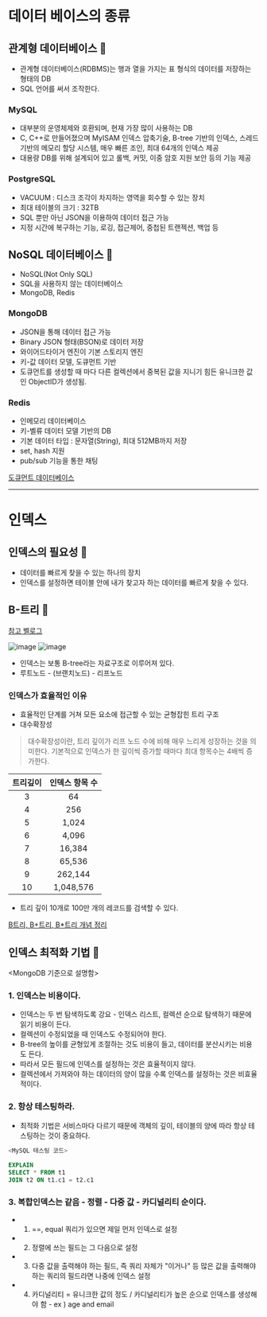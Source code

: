 # 데이터 베이스의 종류

## 관계형 데이터베이스 🌼
* 관계형 데이터베이스(RDBMS)는 행과 열을 가지는 표 형식의 데이터를 저장하는 형태의 DB
* SQL 언어를 써서 조작한다.

### MySQL 
* 대부분의 운영체제와 호환되며, 현재 가장 많이 사용하는 DB
* C, C++로 만들어졌으며 MyISAM 인덱스 압축기술, B-tree 기반의 인덱스, 스레드 기반의 메모리 할당 시스템, 매우 빠른 조인, 최대 64개의 인덱스 제공
* 대용량 DB를 위해 설계되어 있고 롤백, 커밋, 이중 암호 지원 보안 등의 기능 제공

### PostgreSQL 
* VACUUM : 디스크 조각이 차지하는 영역을 회수할 수 있는 장치
* 최대 테이블의 크기 : 32TB
* SQL 뿐만 아닌 JSON을 이용하여 데이터 접근 가능
* 지정 시간에 복구하는 기능, 로깅, 접근제어, 중첩된 트랜젝션, 백업 등

## NoSQL 데이터베이스 🌼
* NoSQL(Not Only SQL)
* SQL을 사용하지 않는 데이터베이스 
* MongoDB, Redis

### MongoDB 
* JSON을 통해 데이터 접근 가능
* Binary JSON 형태(BSON)로 데이터 저장
* 와이어드타이거 엔진이 기본 스토리지 엔진
* 키-값 데이터 모델, 도큐먼트 기반
* 도큐먼트를 생성할 때 마다 다른 컬렉션에서 중복된 값을 지니기 힘든 유니크한 값인 ObjectID가 생성됨.

### Redis 
* 인메모리 데이터베이스
* 키-벨류 데이터 모델 기반의 DB
* 기본 데이터 타입 : 문자열(String), 최대 512MB까지 저장
* set, hash 지원
* pub/sub 기능을 통한 채팅

[도큐먼트 데이터베이스](https://aws.amazon.com/ko/nosql/document/)

---

# 인덱스
## 인덱스의 필요성 🌼 
* 데이터를 빠르게 찾을 수 있는 하나의 장치
* 인덱스를 설정하면 테이블 안에 내가 찾고자 하는 데이터를 빠르게 찾을 수 있다.

## B-트리 🌼

[참고 벨로그](https://velog.io/@emplam27/%EC%9E%90%EB%A3%8C%EA%B5%AC%EC%A1%B0-%EA%B7%B8%EB%A6%BC%EC%9C%BC%EB%A1%9C-%EC%95%8C%EC%95%84%EB%B3%B4%EB%8A%94-B-Tree)

![image](https://velog.velcdn.com/images%2Femplam27%2Fpost%2Fb7df8287-2524-4ec0-ad03-b969a8830c8e%2FB%ED%8A%B8%EB%A6%AC%20%EA%B2%80%EC%83%89%201.png)
![image](https://velog.velcdn.com/images%2Femplam27%2Fpost%2Fe20bdef7-e106-4c89-9560-d7f57154dce1%2FB%ED%8A%B8%EB%A6%AC%20%EA%B2%80%EC%83%89%202.png)

* 인덱스는 보통 B-tree라는 자료구조로 이루어져 있다.
* 루트노드 - (브랜치노드) - 리프노드

### 인덱스가 효율적인 이유
* 효율적인 단계를 거쳐 모든 요소에 접근할 수 있는 균형잡힌 트리 구조
* 대수확장성
> 대수확장성이란, 트리 깊이가 리프 노드 수에 비해 매우 느리게 성장하는 것을 의미한다. 
> 기본적으로 인덱스가 한 깊이씩 증가할 때마다 최대 항목수는 4배씩 증가한다.

| 트리깊이 | 인덱스 항목 수  |
|:----:|:---------:|
|  3   |    64     |
|  4   |    256    |
|  5   |   1,024   |
|  6   |   4,096   |
|  7   |  16,384   |
|  8   |  65,536   |
|  9   |  262,144  |
|  10  | 1,048,576 |

* 트리 깊이 10개로 100만 개의 레코드를 검색할 수 있다.

[B트리, B+트리, B*트리 개념 정리](https://velog.io/@seanlion/btree)

## 인덱스 최적화 기법 🌼 
<MongoDB 기준으로 설명함>

### 1. 인덱스는 비용이다.
* 인덱스는 두 번 탐색하도록 강요 - 인덱스 리스트, 컬렉션 순으로 탐색하기 때문에 읽기 비용이 든다.
* 컬렉션이 수정되었을 때 인덱스도 수정되어야 한다.
* B-tree의 높이를 균형있게 조절하는 것도 비용이 들고, 데이터를 분산시키는 비용도 든다.
* 따라서 모든 필드에 인덱스를 설정하는 것은 효율적이지 않다.
* 컬렉션에서 가져와야 하는 데이터의 양이 많을 수록 인덱스를 설정하는 것은 비효율적이다.

### 2. 항상 테스팅하라.
* 최적화 기법은 서비스마다 다르기 때문에 객체의 깊이, 테이블의 양에 따라 항상 테스팅하는 것이 중요하다.
```sql
<MySQL 테스팅 코드>
    
EXPLAIN
SELECT * FROM t1
JOIN t2 ON t1.c1 = t2.c1
```

### 3. 복합인덱스는 같음 - 정렬 - 다중 값 - 카디널리티 순이다. 
* 1. ==, equal 쿼리가 있으면 제일 먼저 인덱스로 설정
* 2. 정렬에 쓰는 필드는 그 다음으로 설정
* 3. 다중 값을 출력해야 하는 필드, 즉 쿼리 자체가 "이거나" 등 많은 값을 출력해야 하는 쿼리의 필드라면 나중에 인덱스 설정
* 4. 카디널리티 = 유니크한 값의 정도 / 카디널리티가 높은 순으로 인덱스를 생성해야 함 - ex ) age and email 


